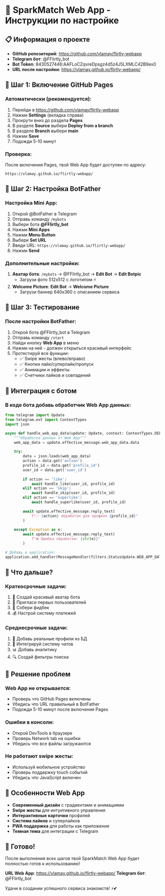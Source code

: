 # 🚀 SparkMatch Web App - Инструкции по настройке

## 📋 Информация о проекте

- **GitHub репозиторий**: https://github.com/vlamay/flirtly-webapp
- **Telegram бот**: @FFlirtly_bot
- **Bot Token**: 8430527446:AAFLoCZqvreDpsgz4d5z4J5LXMLC42B9ex0
- **URL после настройки**: https://vlamay.github.io/flirtly-webapp/

## 🔧 Шаг 1: Включение GitHub Pages

### Автоматически (рекомендуется):
1. Перейди в https://github.com/vlamay/flirtly-webapp
2. Нажми **Settings** (вкладка справа)
3. Прокрути вниз до раздела **Pages**
4. В разделе **Source** выбери **Deploy from a branch**
5. В разделе **Branch** выбери **main**
6. Нажми **Save**
7. Подожди 5-10 минут

### Проверка:
После включения Pages, твой Web App будет доступен по адресу:
```
https://vlamay.github.io/flirtly-webapp/
```

## 🤖 Шаг 2: Настройка BotFather

### Настройка Mini App:
1. Открой @BotFather в Telegram
2. Отправь команду `/mybots`
3. Выбери бота **@FFlirtly_bot**
4. Нажми **Mini Apps**
5. Нажми **Menu Button**
6. Выбери **Set URL**
7. Введи URL: `https://vlamay.github.io/flirtly-webapp/`
8. Нажми **Send**

### Дополнительные настройки:
1. **Аватар бота**: `/mybots` → @FFlirtly_bot → **Edit Bot** → **Edit Botpic**
   - Загрузи фото 512x512 с логотипом ⚡
2. **Welcome Picture**: **Edit Bot** → **Welcome Picture**
   - Загрузи баннер 640x360 с описанием сервиса

## 🧪 Шаг 3: Тестирование

### После настройки BotFather:
1. Открой бота @FFlirtly_bot в Telegram
2. Отправь команду `/start`
3. Найди кнопку **Web App** в меню
4. Нажми на неё - должен открыться красивый интерфейс
5. Протестируй все функции:
   - ✅ Swipe жесты (влево/вправо)
   - ✅ Кнопки лайк/суперлайк/пропуск
   - ✅ Анимации и эффекты
   - ✅ Счетчики лайков и совпадений

## 🔗 Интеграция с ботом

### В коде бота добавь обработчик Web App данных:

```python
from telegram import Update
from telegram.ext import ContextTypes
import json

async def handle_web_app_data(update: Update, context: ContextTypes.DEFAULT_TYPE):
    """Обработка данных от Web App"""
    web_app_data = update.effective_message.web_app_data.data
    
    try:
        data = json.loads(web_app_data)
        action = data.get('action')
        profile_id = data.get('profile_id')
        user_id = data.get('user_id')
        
        if action == 'like':
            await handle_like(user_id, profile_id)
        elif action == 'skip':
            await handle_skip(user_id, profile_id)
        elif action == 'superlike':
            await handle_superlike(user_id, profile_id)
            
        await update.effective_message.reply_text(
            f"✅ {action} обработан для профиля {profile_id}"
        )
        
    except Exception as e:
        await update.effective_message.reply_text(
            f"❌ Ошибка обработки: {str(e)}"
        )

# Добавь в application:
application.add_handler(MessageHandler(filters.StatusUpdate.WEB_APP_DATA, handle_web_app_data))
```

## 🎯 Что дальше?

### Краткосрочные задачи:
1. 🎨 Создай красивый аватар бота
2. 📢 Пригласи первых пользователей
3. 💬 Собери фидбек
4. 💰 Настрой систему платежей

### Среднесрочные задачи:
1. 👥 Добавь реальные профили из БД
2. 💬 Интегрируй систему чатов
3. 📊 Добавь аналитику
4. 🔍 Создай фильтры поиска

## 🚨 Решение проблем

### Web App не открывается:
- Проверь что GitHub Pages включены
- Убедись что URL правильный в BotFather
- Подожди 5-10 минут после включения Pages

### Ошибки в консоли:
- Открой DevTools в браузере
- Проверь Network tab на ошибки
- Убедись что все файлы загружаются

### Не работают swipe жесты:
- Используй мобильное устройство
- Проверь поддержку touch событий
- Убедись что JavaScript включен

## 📱 Особенности Web App

- **Современный дизайн** с градиентами и анимациями
- **Swipe жесты** для интуитивного управления
- **Интерактивные карточки** профилей
- **Система лайков** и суперлайков
- **PWA поддержка** для работы как приложение
- **Темная тема** для интеграции с Telegram

## 🎉 Готово!

После выполнения всех шагов твой SparkMatch Web App будет полностью готов к использованию!

**URL Web App**: https://vlamay.github.io/flirtly-webapp/
**Telegram бот**: @FFlirtly_bot

Удачи в создании успешного сервиса знакомств! ⚡💕
